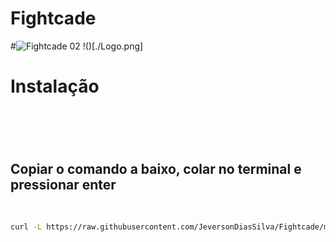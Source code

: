 # Fightcade
#<img src="https://raw.githubusercontent.com/JeversonDiasSilva" alt="Fightcade 02">
!()[./Logo.png]

<h1>Instalação<h1>

<br>
<h2>Copiar o comando a baixo, colar no terminal e pressionar enter</h2>
<br>


```bash
curl -L https://raw.githubusercontent.com/JeversonDiasSilva/Fightcade/main/Install_fightcade.sh | bash
```
